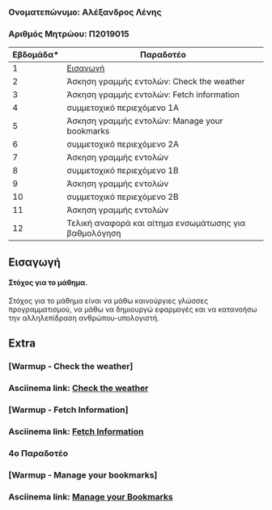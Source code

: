 ### Ονοματεπώνυμο: Αλέξανδρος Λένης 

### Αριθμός Μητρώου: Π2019015


| Εβδομάδα* | Παραδοτέο |
| --- | --- |
| 1 | [Εισαγωγή](#εισαγωγή) |
| 2 | Άσκηση γραμμής εντολών: Check the weather|
| 3 | Άσκηση γραμμής εντολών: Fetch information|
| 4 | συμμετοχικό περιεχόμενο 1A |
| 5 | Άσκηση γραμμής εντολών: Manage your bookmarks|
| 6 | συμμετοχικό περιεχόμενο 2A |
| 7 | Άσκηση γραμμής εντολών |
| 8 | συμμετοχικό περιεχόμενο 1B |
| 9 | Άσκηση γραμμής εντολών |
| 10 | συμμετοχικό περιεχόμενο 2B |
| 11 | Άσκηση γραμμής εντολών |
| 12 | Τελική αναφορά και αίτημα ενσωμάτωσης για βαθμολόγηση |


## Εισαγωγή

#### Στόχος για το μάθημα. <br />
Στόχος για το μάθημα είναι να μάθω καινούργιες γλώσσες προγραμματισμού, να μάθω να δημιουργώ εφαρμογές και να κατανοήσω την αλληλεπίδραση ανθρώπου-υπολογιστή.

## Extra


### [Warmup - Check the weather]

### Asciinema link: [Check the weather](https://asciinema.org/a/g3IovGMnCZrzFmPmJbukdJiMN)<br />



### [Warmup - Fetch Information]

### Asciinema link: [Fetch Information](https://asciinema.org/a/VWHIVecDTsKgmfSYTTbpHsXEG)<br />



### 4ο Παραδοτέο

###



### [Warmup - Manage your bookmarks]

### Asciinema link: [Manage your Bookmarks](https://asciinema.org/a/nQIq6jmeB8oT3Yr9d8ttXdek8)<br />
